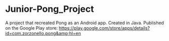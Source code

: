 # Junior-Pong_Project
A project that recreated Pong as an Android app. Created in Java. Published on the Google Play store: https://play.google.com/store/apps/details?id=com.zorzonello.pong&amp;hl=en
